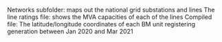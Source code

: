 Networks subfolder: maps out the national grid substations and lines
The line ratings file: shows the MVA capacities of each of the lines
Compiled file: The latitude/longitude coordinates of each BM unit registering generation between Jan 2020 and Mar 2021
